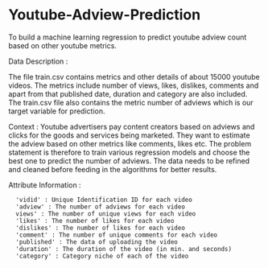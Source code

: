 # Youtube-Adview-Prediction
To build a machine learning regression to predict youtube adview count based
on other youtube metrics.

Data Description :

  The file train.csv contains metrics and other details of about 15000 youtube videos. The metrics include number of views, likes, dislikes, comments and apart from that published date, duration and category are also included. The train.csv file also contains the metric number of adviews which is our target variable for prediction.
  
Context :
    Youtube advertisers pay content creators based on adviews and clicks for the goods and services being marketed. They want to estimate the adview based on other metrics like comments, likes etc. The problem statement is therefore to train various regression models and choose the best one to predict the number of adviews. The data needs to be refined and cleaned before feeding in the algorithms for better results.
    
Attribute Information :

      'vidid' : Unique Identification ID for each video
      'adview' : The number of adviews for each video
      views' : The number of unique views for each video
      'likes' : The number of likes for each video
      'dislikes' : The number of likes for each video
      'comment' : The number of unique comments for each video
      'published' : The data of uploading the video
      'duration' : The duration of the video (in min. and seconds)
      'category' : Category niche of each of the video
